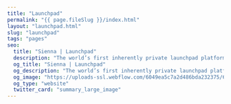 ```yaml
---
title: "Launchpad"
permalink: "{{ page.fileSlug }}/index.html"
layout: "launchpad.html"
slug: "launchpad"
tags: "pages"
seo:
  title: "Sienna | Launchpad"
  description: "The world’s first inherently private launchpad platform where all trades are private"
  og_title: "Sienna | Launchpad"
  og_description: "The world’s first inherently private launchpad platform where all trades are private"
  og_image: "https://uploads-ssl.webflow.com/6049ea5c7a2d486bda232375/60a77be1dbf7c429d5001b6e_Open%20Graph%20Image%20Frontpage%202.0.jpg"
  og_type: "website"
  twitter_card: "summary_large_image"
---
```




